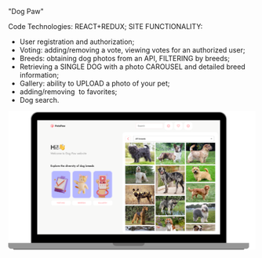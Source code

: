 "Dog Paw"

Code Technologies: REACT+REDUX;
SITE FUNCTIONALITY:
* User registration and authorization;
* Voting: adding/removing a vote, viewing votes for an authorized user;
* Breeds: obtaining dog photos from an API, FILTERING by breeds;
* Retrieving a SINGLE DOG with a photo CAROUSEL and detailed breed information;
* Gallery: ability to UPLOAD a photo of your pet;
* adding/removing  to favorites;
* Dog search.

![Image alt](https://github.com/zhukmarina/dog_paw/blob/main/public/img/dogPaw.png)